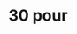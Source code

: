 ---
ee_id: '4342'
site: '1'
type: '2'
long_id: 2016-019 30 pour
url: 2016-019-30-pour
year: '2016'
medium: Chromogenic print
commission:
add_credit:
dims: 168 x 95.8 x 4 cm
pitch:
ps:
live_url:
related:
title: 30 pour
youtube:
imgs: 30-pour-2016-019-full-database-JH.jpg
subheading:
year2: '2016'
download:
add_credits:
related_code:
! '':
layout: things-i-made
---